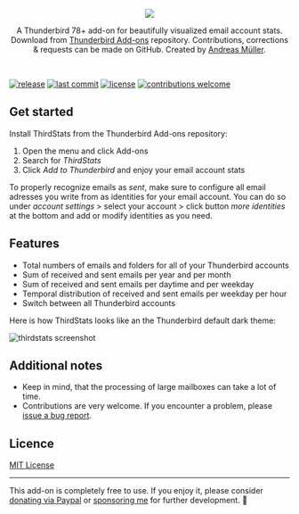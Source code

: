 <p align="center">
<a href="https://devmount.de" target="_blank">
<img src='https://user-images.githubusercontent.com/5441654/93929028-837a5c00-fd1b-11ea-9ae1-3d209ccba1db.png' />
</a>
<p align="center">
A Thunderbird 78+ add-on for beautifully visualized email account stats. Download from <a href="https://addons.thunderbird.net/en-US/thunderbird/addon/thirdstats">Thunderbird Add-ons</a> repository. Contributions, corrections & requests can be made on GitHub. Created by <a href="https://github.com/devmount" target="_blank">Andreas Müller</a>.</p>
</p>

<p>&nbsp;</p>

[![release](https://img.shields.io/badge/release-v0.3.0-0a84ff.svg?style=flat-square)](https://github.com/devmount/third-stats/releases) [![last commit](https://img.shields.io/github/last-commit/devmount/third-stats?label=updated&color=0a84ff&style=flat-square)](https://github.com/devmount/third-stats/commits/master) [![license](https://img.shields.io/badge/license-MIT-e64db9.svg?style=flat-square)](./LICENSE) [![contributions welcome](https://img.shields.io/badge/contributions-welcome-e64db9.svg?style=flat-square)](./.github/CONTRIBUTING.md)

## Get started

Install ThirdStats from the Thunderbird Add-ons repository:

1. Open the menu and click Add-ons
2. Search for *ThirdStats*
3. Click *Add to Thunderbird* and enjoy your email account stats

To properly recognize emails as *sent*, make sure to configure all email adresses you write from as identities for your email account. You can do so under *account settings* > select your account > click button *more identities* at the bottom and add or modify identities as you need.

## Features

- Total numbers of emails and folders for all of your Thunderbird accounts
- Sum of received and sent emails per year and per month
- Sum of received and sent emails per daytime and per weekday
- Temporal distribution of received and sent emails per weekday per hour
- Switch between all Thunderbird accounts

Here is how ThirdStats looks like an the Thunderbird default dark theme:

![thirdstats screenshot](https://user-images.githubusercontent.com/5441654/93931445-14066b80-fd1f-11ea-8fe7-bde8674b26f4.png)

## Additional notes

- Keep in mind, that the processing of large mailboxes can take a lot of time.
- Contributions are very welcome. If you encounter a problem, please [issue a bug report](https://github.com/devmount/third-stats/issues/new?template=bug_report.md).

## Licence

[MIT License](./LICENSE)

---

This add-on is completely free to use. If you enjoy it, please consider [donating via Paypal](https://paypal.me/devmount) or [sponsoring me](https://github.com/sponsors/devmount) for further development. :green_heart:
